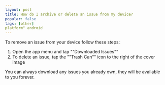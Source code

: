 ```yaml
---
layout: post
title: How do I archive or delete an issue from my device?
popular: false
tags: [other]
platform" android
---
```

To remove an issue from your device follow these steps:

1. Open the app menu and tap ""Downloaded Issues""
2. To delete an issue, tap the ""Trash Can"" icon to the right of the cover image

You can always download any issues you already own, they will be available to you forever.
